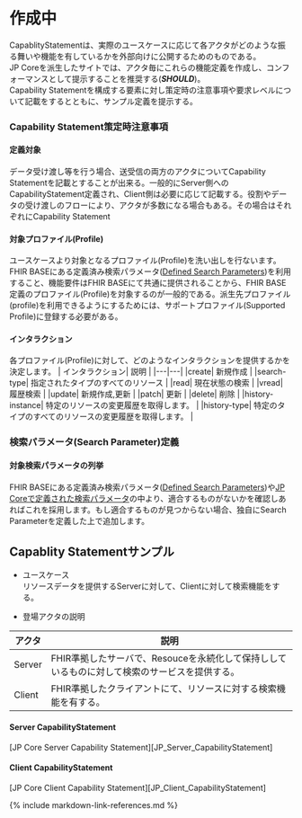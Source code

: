 <H1>作成中</h1>

CapablityStatementは、実際のユースケースに応じて各アクタがどのような振る舞いや機能を有しているかを外部向けに公開するためのものである。<br/>
JP Coreを派生したサイトでは、アクタ毎にこれらの機能定義を作成し、コンフォーマンスとして提示することを推奨する(***SHOULD***)。<br/>
Capability Statementを構成する要素に対し策定時の注意事項や要求レベルについて記載をするとともに、サンプル定義を提示する。

### Capability Statement策定時注意事項
#### 定義対象
データ受け渡し等を行う場合、送受信の両方のアクタについてCapability Statementを記載とすることが出来る。一般的にServer側へのCapabilityStatement定義され、Client側は必要に応じて記載する。役割やデータの受け渡しのフローにより、アクタが多数になる場合もある。その場合はそれぞれにCapability Statement

#### 対象プロファイル(Profile)
ユースケースより対象となるプロファイル(Profile)を洗い出しを行ないます。FHIR BASEにある定義済み検索パラメータ([Defined Search Parameters](https://fhir-ru.github.io/searchparameter-registry.html))を利用すること、機能要件はFHIR BASEにて共通に提供されることから、FHIR BASE定義のプロファイル(Profile)を対象するのが一般的である。派生先プロファイル(profile)を利用できるようにするためには、サポートプロファイル(Supported Profile)に登録する必要がある。
  
#### インタラクション
各プロファイル(Profile)に対して、どのようなインタラクションを提供するかを決定します。
| インタラクション| 説明 |
|---|---|
|create| 新規作成 |
|search-type| 指定されたタイプのすべてのリソース |
|read| 現在状態の検索 |
|vread| 履歴検索 |
|update| 新規作成,更新 |
|patch| 更新 |
|delete| 削除 |
|history-instance| 特定のリソースの変更履歴を取得します。 |
|history-type| 特定のタイプのすべてのリソースの変更履歴を取得します。 |

### 検索パラメータ(Search Parameter)定義
#### 対象検索パラメータの列挙
FHIR BASEにある定義済み検索パラメータ([Defined Search Parameters](https://fhir-ru.github.io/searchparameter-registry.html))や[JP Coreで定義された検索パラメータ](group-searchParameter.html)の中より、適合するものがないかを確認しあればこれを採用します。もし適合するものが見つからない場合、独自にSearch Parameterを定義した上で追加します。

## Capablity Statementサンプル
* ユースケース<br/>
リソースデータを提供するServerに対して、Clientに対して検索機能をする。

* 登場アクタの説明

|アクタ|説明|
|---|---|
| Server | FHIR準拠したサーバで、Resouceを永続化して保持ししているものに対して検索のサービスを提供する。|
| Client | FHIR準拠したクライアントにて、リソースに対する検索機能を有する。|

#### Server CapabilityStatement
[JP Core Server Capability Statement][JP_Server_CapabilityStatement]

#### Client CapabilityStatement
[JP Core Client Capability Statement][JP_Client_CapabilityStatement]

{% include markdown-link-references.md %}